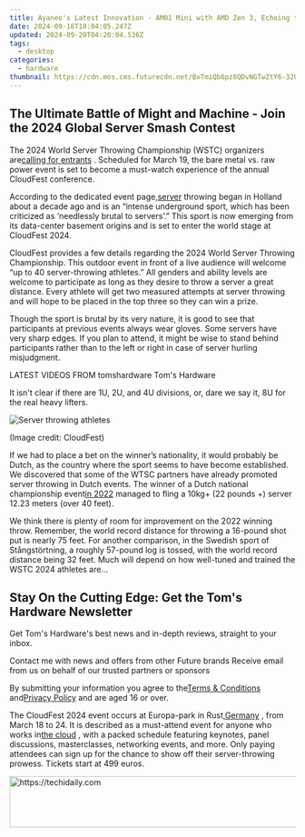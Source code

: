 ```yaml
---
title: Ayaneo's Latest Innovation - AM01 Mini with AMD Zen 3, Echoing the Iconic Macintosh Style
date: 2024-09-16T18:04:05.247Z
updated: 2024-09-20T04:20:04.536Z
tags:
  - desktop
categories:
  - hardware
thumbnail: https://cdn.mos.cms.futurecdn.net/BxTmiQb6pz8QDvNGTwZtY6-320-80.png
---
```


## The Ultimate Battle of Might and Machine - Join the 2024 Global Server Smash Contest

The 2024 World Server Throwing Championship (WSTC) organizers are[calling for entrants](https://www.cloudfest.com/world-server-throwing-championship#server-reg) . Scheduled for March 19, the bare metal vs. raw power event is set to become a must-watch experience of the annual CloudFest conference.

 According to the dedicated event page,[server](https://www.tomshardware.com/news/39-year-old-477-mhz-dos-web-server-hits-2500-hours-of-uptime) throwing began in Holland about a decade ago and is an “intense underground sport, which has been criticized as ‘needlessly brutal to servers’.” This sport is now emerging from its data-center basement origins and is set to enter the world stage at CloudFest 2024.

 CloudFest provides a few details regarding the 2024 World Server Throwing Championship. This outdoor event in front of a live audience will welcome “up to 40 server-throwing athletes.” All genders and ability levels are welcome to participate as long as they desire to throw a server a great distance. Every athlete will get two measured attempts at server throwing and will hope to be placed in the top three so they can win a prize.

 Though the sport is brutal by its very nature, it is good to see that participants at previous events always wear gloves. Some servers have very sharp edges. If you plan to attend, it might be wise to stand behind participants rather than to the left or right in case of server hurling misjudgment.

 LATEST VIDEOS FROM tomshardware Tom's Hardware

 It isn't clear if there are 1U, 2U, and 4U divisions, or, dare we say it, 8U for the real heavy lifters.

![Server throwing athletes](https://cdn.mos.cms.futurecdn.net/wtmZvaBCUd7W2J88EkoF6b-320-80.jpg)

 (Image credit: CloudFest)

 If we had to place a bet on the winner’s nationality, it would probably be Dutch, as the country where the sport seems to have become established. We discovered that some of the WTSC partners have already promoted server throwing in Dutch events. The winner of a Dutch national championship event[in 2022](https://dutchcloudcommunity.nl/agenda/summer-bbq-dutch-cloud-community-2022/) managed to fling a 10kg+ (22 pounds +) server 12.23 meters (over 40 feet).

 We think there is plenty of room for improvement on the 2022 winning throw. Remember, the world record distance for throwing a 16-pound shot put is nearly 75 feet. For another comparison, in the Swedish sport of Stångstörtning, a roughly 57-pound log is tossed, with the world record distance being 32 feet. Much will depend on how well-tuned and trained the WSTC 2024 athletes are…

## Stay On the Cutting Edge: Get the Tom's Hardware Newsletter

 Get Tom's Hardware's best news and in-depth reviews, straight to your inbox.

 Contact me with news and offers from other Future brands  Receive email from us on behalf of our trusted partners or sponsors

 By submitting your information you agree to the[Terms & Conditions](https://futureplc.com/terms-conditions/) and[Privacy Policy](https://futureplc.com/privacy-policy/) and are aged 16 or over.

 The CloudFest 2024 event occurs at Europa-park in Rust,[Germany](https://www.tomshardware.com/pc-components/gpus/intel-submits-schematics-for-1nm-chip-fabs-in-germany-two-new-fabs-open-in-2027) , from March 18 to 24\. It is described as a must-attend event for anyone who works in[the cloud](https://www.tomshardware.com/reviews/cloud-computing-security,2829-2.html) , with a packed schedule featuring keynotes, panel discussions, masterclasses, networking events, and more. Only paying attendees can sign up for the chance to show off their server-throwing prowess. Tickets start at 499 euros.

<ins class="adsbygoogle"
     style="display:block"
     data-ad-format="autorelaxed"
     data-ad-client="ca-pub-7571918770474297"
     data-ad-slot="1223367746"></ins>

<ins class="adsbygoogle"
     style="display:block"
     data-ad-client="ca-pub-7571918770474297"
     data-ad-slot="8358498916"
     data-ad-format="auto"
     data-full-width-responsive="true"></ins>



<!-- affiliate ads begin -->
<a href="https://aligracehair.sjv.io/c/5597632/2115951/19272" target="_top" id="2115951">
  <img src="//a.impactradius-go.com/display-ad/19272-2115951" border="0" alt="https://techidaily.com" width="728" height="90"/>
</a>
<img height="0" width="0" src="https://aligracehair.sjv.io/i/5597632/2115951/19272" style="position:absolute;visibility:hidden;" border="0" />
<!-- affiliate ads end -->

